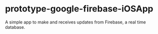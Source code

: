 # prototype-google-firebase-iOSApp
A simple app to make and receives updates from Firebase, a real time database. 

